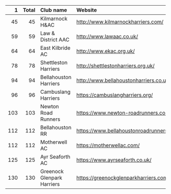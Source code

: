|   1 |   Total | Club name                  | Website                                    |
|----:|--------:|:---------------------------|:-------------------------------------------|
|  45 |      45 | Kilmarnock H&AC            | http://www.kilmarnockharriers.com/         |
|  59 |      59 | Law & District AAC         | http://www.lawaac.co.uk/                   |
|  64 |      64 | East Kilbride AC           | http://www.ekac.org.uk/                    |
|  78 |      78 | Shettleston Harriers       | http://shettlestonharriers.org.uk/         |
|  94 |      94 | Bellahouston Harriers      | http://www.bellahoustonharriers.co.uk/     |
|  96 |      96 | Cambuslang Harriers        | https://cambuslangharriers.org/            |
| 103 |     103 | Newton Road Runners        | https://www.newton-roadrunners.com/        |
| 112 |     112 | Bellahouston RR            | https://www.bellahoustonroadrunners.co.uk/ |
| 112 |     112 | Motherwell AC              | https://motherwellac.com/                  |
| 125 |     125 | Ayr Seaforth AC            | https://www.ayrseaforth.co.uk/             |
| 130 |     130 | Greenock Glenpark Harriers | https://greenockglenparkharriers.com/      |